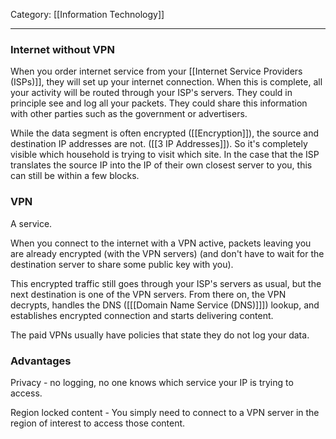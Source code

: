 Category: [[Information Technology]]
___
### Internet without VPN
When you order internet service from your [[Internet Service Providers (ISPs)]], they will set up your internet connection. When this is complete, all your activity will be routed through your ISP's servers. They could in principle see and log all your packets. They could share this information with other parties such as the government or advertisers. 

While the data segment is often encrypted ([[Encryption]]), the source and destination IP addresses are not. ([[3 IP Addresses]]). So it's completely visible which household is trying to visit which site. In the case that the ISP translates the source IP into the IP of their own closest server to you, this can still be within a few blocks. 
### VPN
A service. 

When you connect to the internet with a VPN active, packets leaving you are already encrypted (with the VPN servers) (and don't have to wait for the destination server to share some public key with you).

This encrypted traffic still goes through your ISP's servers as usual, but the next destination is one of the VPN servers. From there on, the VPN decrypts, handles the DNS ([[[Domain Name Service (DNS)]]]) lookup, and establishes encrypted connection and starts delivering content. 

The paid VPNs usually have policies that state they do not log your data. 

### Advantages
Privacy - no logging, no one knows which service your IP is trying to access. 

Region locked content - You simply need to connect to a VPN server in the region of interest to access those content. 



